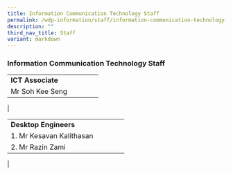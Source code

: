 ```yaml
---
title: Information Communication Technology Staff
permalink: /wdp-information/staff/information-communication-technology-staff/
description: ""
third_nav_title: Staff
variant: markdown
---
```

### **Information Communication Technology Staff**

|  | |  |  | |
|---|---|---|---|---|
| **ICT Associate** | 
|Mr Soh Kee Seng | 
|

|  | |  |  | |
|---|---|---|---|---|
| **Desktop Engineers** | 
|1. Mr Kesavan Kalithasan |
|2. Mr Razin Zami
|
